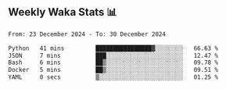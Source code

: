 ## Weekly Waka Stats 📊
<!--START_SECTION:waka-->

```txt
From: 23 December 2024 - To: 30 December 2024

Python   41 mins         ████████████████▓░░░░░░░░   66.63 %
JSON     7 mins          ███░░░░░░░░░░░░░░░░░░░░░░   12.47 %
Bash     6 mins          ██▒░░░░░░░░░░░░░░░░░░░░░░   09.78 %
Docker   5 mins          ██▒░░░░░░░░░░░░░░░░░░░░░░   09.51 %
YAML     0 secs          ▒░░░░░░░░░░░░░░░░░░░░░░░░   01.25 %
```

<!--END_SECTION:waka-->

<!--

Here are some ideas to get you started:

- 🔭 I’m currently working on (way to add branches committed on)
- 🌱 I’m currently learning Web Frameworks and Machine Learning! (Lisp, JS (react & angular), Python, and __)
- 💬 Ask me about ...
- 📫 How to reach me: 
- 😄 Pronouns: He/Him/His
- ⚡ Fun fact: ...

that-recsys-lab
-->

